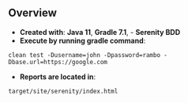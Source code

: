 ## Overview
 
- **Created with**: 
**Java 11**, **Gradle 7.1**, - **Serenity BDD**
- **Execute by running gradle command**:
```
clean test -Dusername=john -Dpassword=rambo -Dbase.url=https://google.com
```

- **Reports are located in**: 
```
target/site/serenity/index.html
```